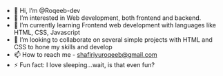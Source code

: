 - 👋 Hi, I’m @Roqeeb-dev
- 👀 I’m interested in Web development, both frontend and backend.
- 🌱 I’m currently learning Frontend web development with languages like HTML, CSS, Javascript
- 💞️ I’m looking to collaborate on several simple projects with HTML and CSS to hone my skills and develop
- 📫 How to reach me - shafiriyuroqeeb@gmail.com
- ⚡ Fun fact: I love sleeping...wait, is that even fun?

<!---
Roqeeb-dev/Roqeeb-dev is a ✨ special ✨ repository because its `README.md` (this file) appears on your GitHub profile.
You can click the Preview link to take a look at your changes.
--->
